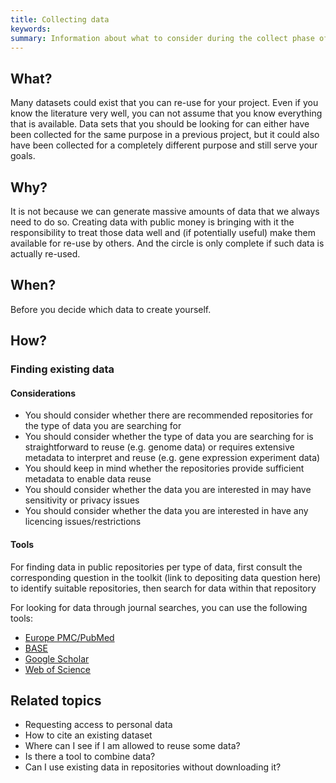 ```yaml
---
title: Collecting data
keywords:
summary: Information about what to consider during the collect phase of the data cycle
---
```


## What?
Many datasets could exist that you can re-use for your project. Even if you know the literature very well, you can not assume that you know everything that is available. Data sets that you should be looking for can either have been collected for the same purpose in a previous project, but it could also have been collected for a completely different purpose and still serve your goals.

## Why?
It is not because we can generate massive amounts of data that we always need to do so. Creating data with public money is bringing with it the responsibility to treat those data well and (if potentially useful) make them available for re-use by others. And the circle is only complete if such data is actually re-used.

## When?
Before you decide which data to create yourself.

## How?

### Finding existing data

#### Considerations
* You should consider whether there are recommended repositories for the type of data you are searching for
* You should consider whether the type of data you are searching for is straightforward to reuse (e.g. genome data) or requires extensive metadata to interpret and reuse (e.g. gene expression experiment data)
* You should keep in mind whether the repositories provide sufficient metadata to enable data reuse
* You should consider whether the data you are interested in may have sensitivity or privacy issues
* You should consider whether the data you are interested in have any licencing issues/restrictions

#### Tools
For finding data in public repositories per type of data, first consult the corresponding question in the toolkit (link to depositing data question here) to identify suitable repositories, then search for data within that repository

For looking for data through journal searches, you can use the following tools:
* [Europe PMC/PubMed](https://europepmc.org/)
* [BASE](https://www.base-search.net/)
* [Google Scholar](https://scholar.google.com/)
* [Web of Science](http://webofknowledge.com)


## Related topics
* Requesting access to personal data
* How to cite an existing dataset
* Where can I see if I am allowed to reuse some data?
* Is there a tool to combine data?
* Can I use existing data in repositories without downloading it?
